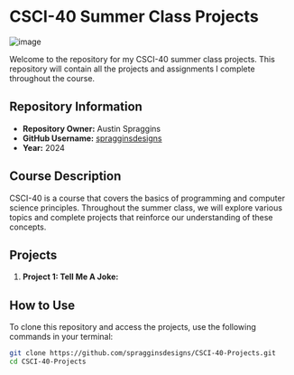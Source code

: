# CSCI-40 Summer Class Projects

![image](https://github.com/spragginsdesigns/CSCI-40-Projects/assets/43624199/16966cc7-87ed-4282-9d7c-ab7a8ba342be)


Welcome to the repository for my CSCI-40 summer class projects. This repository will contain all the projects and assignments I complete throughout the course.

## Repository Information

- **Repository Owner:** Austin Spraggins
- **GitHub Username:** [spragginsdesigns](https://github.com/spragginsdesigns)
- **Year:** 2024

## Course Description

CSCI-40 is a course that covers the basics of programming and computer science principles. Throughout the summer class, we will explore various topics and complete projects that reinforce our understanding of these concepts.

## Projects

1. **Project 1: Tell Me A Joke:**


## How to Use

To clone this repository and access the projects, use the following commands in your terminal:

```bash
git clone https://github.com/spragginsdesigns/CSCI-40-Projects.git
cd CSCI-40-Projects
```
